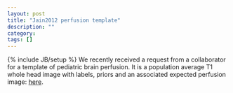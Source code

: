 ```yaml
---
layout: post
title: "Jain2012 perfusion template"
description: ""
category: 
tags: []
---
```

{% include JB/setup %}
We recently received a request from a collaborator for a template of pediatric brain perfusion.  It is a population average T1 whole head image with labels, priors and an associated expected perfusion image: [here](http://stnava.github.io/Jain2012/).

